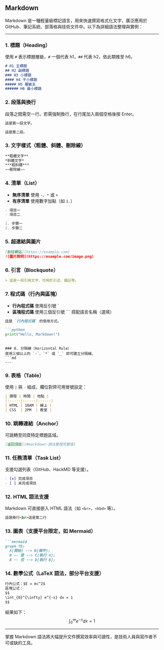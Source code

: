 ## Markdown

Markdown 是一種輕量級標記語言，用來快速撰寫格式化文字，廣泛應用於 GitHub、筆記系統、部落格與技術文件中。以下為詳細語法整理與實例：

---

### 1. 標題（Heading）

使用 `#` 表示標題層級，`#` 一個代表 h1，`##` 代表 h2，依此類推至 h6。

```md
# H1 主標題
## H2 副標題
### H3 小標題
#### H4 子小標題
##### H5 層級五
###### H6 最小標題
```

### 2. 段落與換行

段落之間需空一行。若需強制換行，在行尾加入兩個空格後按 Enter。

```md
這是第一段文字。

這是第二段。
```

### 3. 文字樣式（粗體、斜體、刪除線）

```md
**粗體文字**
*斜體文字*
***粗斜體***
~~刪除線~~
```

### 4. 清單（List）

* **無序清單** 使用 `-`、`*` 或 `+`
* **有序清單** 使用數字加點（如 `1.`）

```md
- 項目一
- 項目二

1. 步驟一
2. 步驟二
```

### 5. 超連結與圖片

```md
[前往網站](https://example.com)
![圖片說明](https://example.com/image.png)
```

### 6. 引言（Blockquote）

```md
> 這是一段引用文字，可用於引述、備註等。
```

### 7. 程式碼（行內與區塊）

* **行內程式碼** 使用反引號 \`
* **區塊程式碼** 使用三個反引號 \`\`\` 搭配語言名稱（選填）

````md
這是 `行內程式碼` 的使用方式。

```python
print("Hello, Markdown!")
````

````

### 8. 分隔線（Horizontal Rule）
使用三個以上的 `-`、`*` 或 `_` 即可建立分隔線。
```md
---
````

### 9. 表格（Table）

使用 `|` 與 `-` 組成，欄位對齊可用冒號設定：

```md
| 課程 | 時間 | 地點 |
|:-----|:----:|-----:|
| HTML | 10AM | 線上 |
| CSS  | 2PM  | 教室 |
```

### 10. 跳轉連結（Anchor）

可跳轉至同頁特定標題區域。

```md
[返回頂部](#markdown-語法整理完整版)
```

### 11. 任務清單（Task List）

支援勾選列表（GitHub、HackMD 等支援）。

```md
- [x] 完成項目
- [ ] 未完成項目
```

### 12. HTML 語法支援

Markdown 可直接嵌入 HTML 語法（如 `<br>`、`<kbd>` 等）。

```md
這是換行<br>這是第二行
```

### 13. 圖表（支援平台限定，如 Mermaid）

````md
```mermaid
graph TD;
  A[開始] --> B{條件};
  B -- 是 --> C[執行 A];
  B -- 否 --> D[執行 B];
````

### 14. 數學公式（LaTeX 語法，部分平台支援）
```md
行內公式：$E = mc^2$
區塊公式：
$$
\int_{0}^{\infty} e^{-x} dx = 1
$$
````
結果如下：
$$
\int_{0}^{\infty} e^{-x} dx = 1
$$

---

掌握 Markdown 語法將大幅提升文件撰寫效率與可讀性，是技術人員與寫作者不可或缺的工具。

